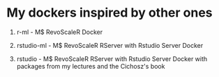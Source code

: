 My dockers inspired by other ones
=================================

1) r-ml       - M$ RevoScaleR Docker

2) rstudio-ml - M$ RevoScaleR RServer with Rstudio Server Docker

3) rstudio    - M$ RevoScaleR RServer with Rstudio Server Docker with packages from my lectures and the Cichosz's book
